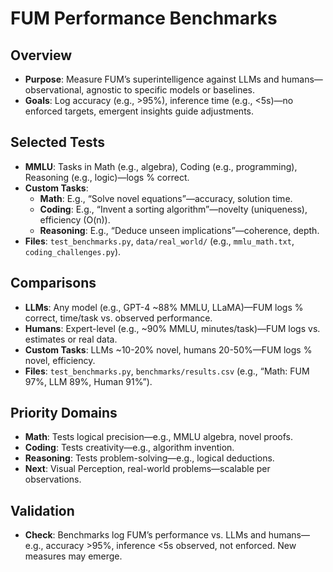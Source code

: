 # FUM Performance Benchmarks

## Overview
- **Purpose**: Measure FUM’s superintelligence against LLMs and humans—observational, agnostic to specific models or baselines.
- **Goals**: Log accuracy (e.g., >95%), inference time (e.g., <5s)—no enforced targets, emergent insights guide adjustments.

## Selected Tests
- **MMLU**: Tasks in Math (e.g., algebra), Coding (e.g., programming), Reasoning (e.g., logic)—logs % correct.
- **Custom Tasks**:
  - **Math**: E.g., “Solve novel equations”—accuracy, solution time.
  - **Coding**: E.g., “Invent a sorting algorithm”—novelty (uniqueness), efficiency (O(n)).
  - **Reasoning**: E.g., “Deduce unseen implications”—coherence, depth.
- **Files**: `test_benchmarks.py`, `data/real_world/` (e.g., `mmlu_math.txt`, `coding_challenges.py`).

## Comparisons
- **LLMs**: Any model (e.g., GPT-4 ~88% MMLU, LLaMA)—FUM logs % correct, time/task vs. observed performance.
- **Humans**: Expert-level (e.g., ~90% MMLU, minutes/task)—FUM logs vs. estimates or real data.
- **Custom Tasks**: LLMs ~10-20% novel, humans 20-50%—FUM logs % novel, efficiency.
- **Files**: `test_benchmarks.py`, `benchmarks/results.csv` (e.g., “Math: FUM 97%, LLM 89%, Human 91%”).

## Priority Domains
- **Math**: Tests logical precision—e.g., MMLU algebra, novel proofs.
- **Coding**: Tests creativity—e.g., algorithm invention.
- **Reasoning**: Tests problem-solving—e.g., logical deductions.
- **Next**: Visual Perception, real-world problems—scalable per observations.

## Validation
- **Check**: Benchmarks log FUM’s performance vs. LLMs and humans—e.g., accuracy >95%, inference <5s observed, not enforced. New measures may emerge.